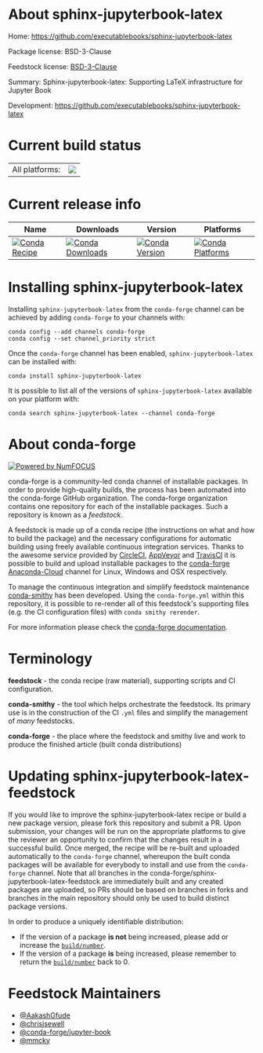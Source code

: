 About sphinx-jupyterbook-latex
==============================

Home: https://github.com/executablebooks/sphinx-jupyterbook-latex

Package license: BSD-3-Clause

Feedstock license: [BSD-3-Clause](https://github.com/conda-forge/sphinx-jupyterbook-latex-feedstock/blob/master/LICENSE.txt)

Summary: Sphinx-jupyterbook-latex: Supporting LaTeX infrastructure for Jupyter Book


Development: https://github.com/executablebooks/sphinx-jupyterbook-latex

Current build status
====================


<table><tr><td>All platforms:</td>
    <td>
      <a href="https://dev.azure.com/conda-forge/feedstock-builds/_build/latest?definitionId=13416&branchName=master">
        <img src="https://dev.azure.com/conda-forge/feedstock-builds/_apis/build/status/sphinx-jupyterbook-latex-feedstock?branchName=master">
      </a>
    </td>
  </tr>
</table>

Current release info
====================

| Name | Downloads | Version | Platforms |
| --- | --- | --- | --- |
| [![Conda Recipe](https://img.shields.io/badge/recipe-sphinx--jupyterbook--latex-green.svg)](https://anaconda.org/conda-forge/sphinx-jupyterbook-latex) | [![Conda Downloads](https://img.shields.io/conda/dn/conda-forge/sphinx-jupyterbook-latex.svg)](https://anaconda.org/conda-forge/sphinx-jupyterbook-latex) | [![Conda Version](https://img.shields.io/conda/vn/conda-forge/sphinx-jupyterbook-latex.svg)](https://anaconda.org/conda-forge/sphinx-jupyterbook-latex) | [![Conda Platforms](https://img.shields.io/conda/pn/conda-forge/sphinx-jupyterbook-latex.svg)](https://anaconda.org/conda-forge/sphinx-jupyterbook-latex) |

Installing sphinx-jupyterbook-latex
===================================

Installing `sphinx-jupyterbook-latex` from the `conda-forge` channel can be achieved by adding `conda-forge` to your channels with:

```
conda config --add channels conda-forge
conda config --set channel_priority strict
```

Once the `conda-forge` channel has been enabled, `sphinx-jupyterbook-latex` can be installed with:

```
conda install sphinx-jupyterbook-latex
```

It is possible to list all of the versions of `sphinx-jupyterbook-latex` available on your platform with:

```
conda search sphinx-jupyterbook-latex --channel conda-forge
```


About conda-forge
=================

[![Powered by NumFOCUS](https://img.shields.io/badge/powered%20by-NumFOCUS-orange.svg?style=flat&colorA=E1523D&colorB=007D8A)](http://numfocus.org)

conda-forge is a community-led conda channel of installable packages.
In order to provide high-quality builds, the process has been automated into the
conda-forge GitHub organization. The conda-forge organization contains one repository
for each of the installable packages. Such a repository is known as a *feedstock*.

A feedstock is made up of a conda recipe (the instructions on what and how to build
the package) and the necessary configurations for automatic building using freely
available continuous integration services. Thanks to the awesome service provided by
[CircleCI](https://circleci.com/), [AppVeyor](https://www.appveyor.com/)
and [TravisCI](https://travis-ci.com/) it is possible to build and upload installable
packages to the [conda-forge](https://anaconda.org/conda-forge)
[Anaconda-Cloud](https://anaconda.org/) channel for Linux, Windows and OSX respectively.

To manage the continuous integration and simplify feedstock maintenance
[conda-smithy](https://github.com/conda-forge/conda-smithy) has been developed.
Using the ``conda-forge.yml`` within this repository, it is possible to re-render all of
this feedstock's supporting files (e.g. the CI configuration files) with ``conda smithy rerender``.

For more information please check the [conda-forge documentation](https://conda-forge.org/docs/).

Terminology
===========

**feedstock** - the conda recipe (raw material), supporting scripts and CI configuration.

**conda-smithy** - the tool which helps orchestrate the feedstock.
                   Its primary use is in the construction of the CI ``.yml`` files
                   and simplify the management of *many* feedstocks.

**conda-forge** - the place where the feedstock and smithy live and work to
                  produce the finished article (built conda distributions)


Updating sphinx-jupyterbook-latex-feedstock
===========================================

If you would like to improve the sphinx-jupyterbook-latex recipe or build a new
package version, please fork this repository and submit a PR. Upon submission,
your changes will be run on the appropriate platforms to give the reviewer an
opportunity to confirm that the changes result in a successful build. Once
merged, the recipe will be re-built and uploaded automatically to the
`conda-forge` channel, whereupon the built conda packages will be available for
everybody to install and use from the `conda-forge` channel.
Note that all branches in the conda-forge/sphinx-jupyterbook-latex-feedstock are
immediately built and any created packages are uploaded, so PRs should be based
on branches in forks and branches in the main repository should only be used to
build distinct package versions.

In order to produce a uniquely identifiable distribution:
 * If the version of a package **is not** being increased, please add or increase
   the [``build/number``](https://docs.conda.io/projects/conda-build/en/latest/resources/define-metadata.html#build-number-and-string).
 * If the version of a package **is** being increased, please remember to return
   the [``build/number``](https://docs.conda.io/projects/conda-build/en/latest/resources/define-metadata.html#build-number-and-string)
   back to 0.

Feedstock Maintainers
=====================

* [@AakashGfude](https://github.com/AakashGfude/)
* [@chrisjsewell](https://github.com/chrisjsewell/)
* [@conda-forge/jupyter-book](https://github.com/conda-forge/jupyter-book/)
* [@mmcky](https://github.com/mmcky/)

